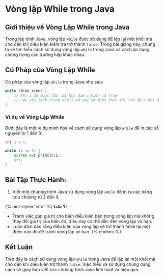 # Vòng lặp While trong Java

## Giới thiệu về Vòng Lặp While trong Java

Trong lập trình Java, vòng lặp `while` được sử dụng để lặp lại một khối mã cho đến khi điều kiện kiểm tra trở thành `false`. Trong bài giảng này, chúng ta sẽ tìm hiểu cách sử dụng vòng lặp `while` trong Java và cách áp dụng chúng trong các trường hợp khác nhau.

## **Cú Pháp của Vòng Lặp While**

Cú pháp của vòng lặp `while` trong Java như sau:

```java
while (điều_kiện) {
    // Khối mã được lặp lại khi điều_kiện là true
    // Các câu lệnh trong khối mã này sẽ được thực thi cho đến khi điều_kiện trở thành false
}
```

### **Ví dụ về Vòng Lặp While**

Dưới đây là một ví dụ minh họa về cách sử dụng vòng lặp `while` để in các số nguyên từ 1 đến 5:

```java
int i = 1;

while (i <= 5) {
    System.out.println(i);
    i++;
}
```

## **Bài Tập Thực Hành:**

1. Viết một chương trình Java sử dụng vòng lặp `while` để in ra các bảng cửu chương từ 2 đến 9.

{% hint style="info" %}
**Lưu Ý:**

* Tránh việc gán giá trị cho biến điều kiện bên trong vòng lặp mà không thay đổi giá trị của biến đó, điều này có thể dẫn đến vòng lặp vô hạn.
* Luôn đảm bảo rằng điều kiện của vòng lặp sẽ trở thành false tại một điểm nào đó để tránh vòng lặp vô hạn.
{% endhint %}

## **Kết Luận**

Trên đây là cách sử dụng vòng lặp `while` trong Java để lặp lại một khối mã cho đến khi điều kiện trở thành `false`. Việc hiểu và sử dụng chúng đúng cách sẽ giúp bạn viết các chương trình Java linh hoạt và hiệu quả.
